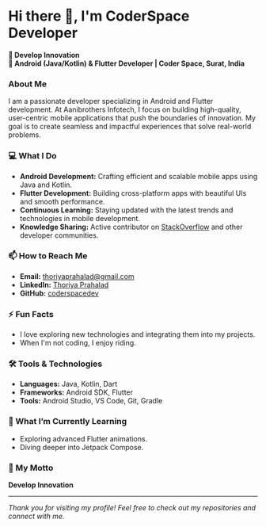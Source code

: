 # Hi there 👋, I'm CoderSpace Developer

**🚀 Develop Innovation**  
**💼 Android (Java/Kotlin) & Flutter Developer | Coder Space, Surat, India**

### About Me
I am a passionate developer specializing in Android and Flutter development. At Aanibrothers Infotech, I focus on building high-quality, user-centric mobile applications that push the boundaries of innovation. My goal is to create seamless and impactful experiences that solve real-world problems.

### 💻 What I Do
- **Android Development:** Crafting efficient and scalable mobile apps using Java and Kotlin.
- **Flutter Development:** Building cross-platform apps with beautiful UIs and smooth performance.
- **Continuous Learning:** Staying updated with the latest trends and technologies in mobile development.
- **Knowledge Sharing:** Active contributor on [StackOverflow](https://stackoverflow.com/users/9917404/thoriya-prahalad) and other developer communities.

### 📫 How to Reach Me
- **Email:** thoriyaprahalad@gmail.com
- **LinkedIn:** [Thoriya Prahalad](www.linkedin.com/in/thoriya-prahalad)
- **GitHub:** [coderspacedev](https://github.com/coderspacedev)

### ⚡ Fun Facts
- I love exploring new technologies and integrating them into my projects.
- When I'm not coding, I enjoy riding.

### 🛠️ Tools & Technologies
- **Languages:** Java, Kotlin, Dart
- **Frameworks:** Android SDK, Flutter
- **Tools:** Android Studio, VS Code, Git, Gradle

### 🌱 What I’m Currently Learning
- Exploring advanced Flutter animations.
- Diving deeper into Jetpack Compose.

### 🎯 My Motto
**Develop Innovation**

---

*Thank you for visiting my profile! Feel free to check out my repositories and connect with me.*

